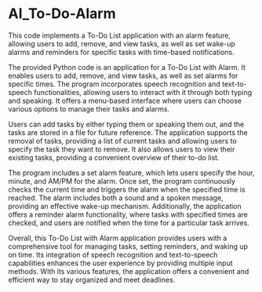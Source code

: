 # AI_To-Do-Alarm
This code implements a To-Do List application with an alarm feature, allowing users to add, remove, and view tasks, as well as set wake-up alarms and reminders for specific tasks with time-based notifications.


The provided Python code is an application for a To-Do List with Alarm. It enables users to add, remove, and view tasks, as well as set alarms for specific times. The program incorporates speech recognition and text-to-speech functionalities, allowing users to interact with it through both typing and speaking. It offers a menu-based interface where users can choose various options to manage their tasks and alarms. 

Users can add tasks by either typing them or speaking them out, and the tasks are stored in a file for future reference. The application supports the removal of tasks, providing a list of current tasks and allowing users to specify the task they want to remove. It also allows users to view their existing tasks, providing a convenient overview of their to-do list.

The program includes a set alarm feature, which lets users specify the hour, minute, and AM/PM for the alarm. Once set, the program continuously checks the current time and triggers the alarm when the specified time is reached. The alarm includes both a sound and a spoken message, providing an effective wake-up mechanism. Additionally, the application offers a reminder alarm functionality, where tasks with specified times are checked, and users are notified when the time for a particular task arrives.

Overall, this To-Do List with Alarm application provides users with a comprehensive tool for managing tasks, setting reminders, and waking up on time. Its integration of speech recognition and text-to-speech capabilities enhances the user experience by providing multiple input methods. With its various features, the application offers a convenient and efficient way to stay organized and meet deadlines.
